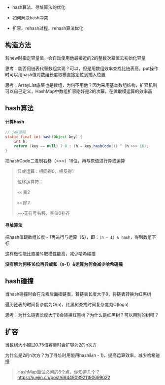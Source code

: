 - hash算法、寻址算法的优化

- 如何解决hash冲突

- 扩容、rehash过程，rehash算法优化

 

## 构造方法

若new时指定容量值，会自动使用他最接近的2的整数次幂值去初始化容量

思考：能否用链表代替数组实现？可以，但是用数组效率查找比链表高。put操作时可以用hash值对数组长度取模直接定位到插入位置

思考：ArrayList底层也是数组，为何不用他？因为采用基本数组结构，扩容机制可以自己定义，HashMap中数组扩容刚好是2的次幂，在做取模运算的效率高







## hash算法

#### 计算hash

```java
// jdk源码
static final int hash(Object key) {
    int h;
    return (key == null) ? 0 : (h = key.hashCode()) ^ (h >>> 16);
}
```

把hashCode二进制右移（>>>）16位，再与原值进行异或运算

> 异或运算：相同得0，相反得1
>
> 位移运算符：
>
> ```<<``` 乘2
>
> ```>>``` 除2
>
> ```>>>```无符号右移，空位0补齐



#### 寻址算法

把hash值跟数组长度 - 1再进行与运算（&），即：```(n - 1) & hash```，得到数组下标

这样做性能比直接%取模性能高，减少哈希碰撞



**没有解为何移16位再异或和（n-1）&运算为何会减少哈希碰撞**







## hash碰撞

当hash碰撞时会在元素后面挂链表，若链表长度大于8，将链表转换为红黑树

遍历链表的时间复杂度为O(n)，红黑树查找时间复杂度为O(logn)

思考：为什么链表长度大于8会转换红黑树？为什么是红黑树？可以用别的树吗？





## 扩容

当数组大小超过0.75倍容量时会扩容为2的n次方

为什么是2的n次方？为了寻址时用能用hash&(n - 1)，提高运算效率，减少哈希碰撞





> HashMap面试必问的6个点，你知道几个？https://juejin.cn/post/6844903921190699022
